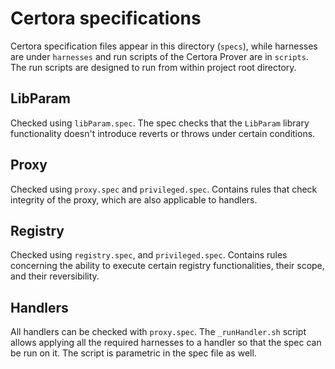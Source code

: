 # Certora specifications

Certora specification files appear in this directory (`specs`), while harnesses are under `harnesses` and run scripts of the Certora Prover are in `scripts`. The run scripts are designed to run from within project root directory.

## LibParam
Checked using `libParam.spec`. 
The spec checks that the `LibParam` library functionality doesn't introduce reverts or throws under certain conditions.

## Proxy
Checked using `proxy.spec` and `privileged.spec`.
Contains rules that check integrity of the proxy, which are also applicable to handlers.

## Registry
Checked using `registry.spec`, and `privileged.spec`.
Contains rules concerning the ability to execute certain registry functionalities, their scope, and their reversibility.

## Handlers
All handlers can be checked with `proxy.spec`.
The `_runHandler.sh` script allows applying all the required harnesses to a handler so that the spec can be run on it. The script is parametric in the spec file as well.
